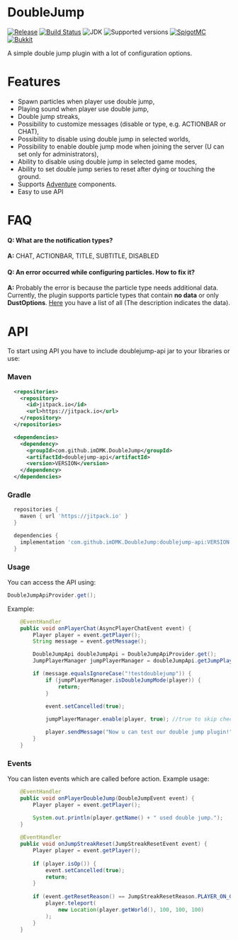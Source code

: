 # DoubleJump

[![Release](https://jitpack.io/v/imDMK/DoubleJump.svg)](https://jitpack.io/#imDMK/DoubleJump)
[![Build Status](https://github.com/imDMK/DoubleJump/actions/workflows/maven.yml/badge.svg)](https://github.com/imDMK/DoubleJump/actions/workflows/maven.yml)
![JDK](https://img.shields.io/badge/JDK-1.17-blue.svg)
![Supported versions](https://img.shields.io/badge/Minecraft-1.17--1.20.1-green.svg)
[![SpigotMC](https://img.shields.io/badge/SpigotMC-yellow.svg)](https://www.spigotmc.org/resources/doublejump-1-17-1-20-1.110632/)
[![Bukkit](https://img.shields.io/badge/Bukkit-blue.svg)](https://dev.bukkit.org/projects/d-doublejump)

A simple double jump plugin with a lot of configuration options.

# Features
* Spawn particles when player use double jump, 
* Playing sound when player use double jump,
* Double jump streaks,
* Possibility to customize messages (disable or type, e.g. ACTIONBAR or CHAT),
* Possibility to disable using double jump in selected worlds,
* Possibility to enable double jump mode when joining the server (U can set only for administrators),
* Ability to disable using double jump in selected game modes,
* Ability to set double jump series to reset after dying or touching the ground.
* Supports [Adventure](https://github.com/KyoriPowered/adventure) components.
* Easy to use API

# FAQ
#### **Q: What are the notification types?**
**A:** CHAT, ACTIONBAR, TITLE, SUBTITLE, DISABLED

#### **Q: An error occurred while configuring particles. How to fix it?**
**A:** Probably the error is because the particle type needs additional data. 
Currently, the plugin supports particle types that contain **no data** or only **DustOptions**. 
[Here](https://hub.spigotmc.org/javadocs/spigot/org/bukkit/Particle.html) you have a list of all (The description indicates the data).

# API
To start using API you have to include doublejump-api jar to your libraries or use:
### Maven
```xml
  <repositories>
    <repository>
      <id>jitpack.io</id>
      <url>https://jitpack.io</url>
    </repository>
  </repositories>

  <dependencies>
    <dependency>
      <groupId>com.github.imDMK.DoubleJump</groupId>
      <artifactId>doublejump-api</artifactId>
      <version>VERSION</version>
    </dependency>
  </dependencies>
```
### Gradle
```groovy
  repositories {
    maven { url 'https://jitpack.io' }
  }

  dependencies {
    implementation 'com.github.imDMK.DoubleJump:doublejump-api:VERSION'
  }
```
### Usage
You can access the API using:
```java
DoubleJumpApiProvider.get();
```
Example:
```java
    @EventHandler
    public void onPlayerChat(AsyncPlayerChatEvent event) {
        Player player = event.getPlayer();
        String message = event.getMessage();

        DoubleJumpApi doubleJumpApi = DoubleJumpApiProvider.get();
        JumpPlayerManager jumpPlayerManager = doubleJumpApi.getJumpPlayerManager();

        if (message.equalsIgnoreCase("!testdoublejump")) {
            if (jumpPlayerManager.isDoubleJumpMode(player)) {
                return;
            }

            event.setCancelled(true);
            
            jumpPlayerManager.enable(player, true); //true to skip checking if player can use double jump

            player.sendMessage("Now u can test our double jump plugin!");
        }
    }
```
### Events
You can listen events which are called before action.
Example usage:
```java
    @EventHandler
    public void onPlayerDoubleJump(DoubleJumpEvent event) {
        Player player = event.getPlayer();

        System.out.println(player.getName() + " used double jump.");
    }
    
    @EventHandler
    public void onJumpStreakReset(JumpStreakResetEvent event) {
        Player player = event.getPlayer();
        
        if (player.isOp()) {
            event.setCancelled(true);
            return;
        }
        
        if (event.getResetReason() == JumpStreakResetReason.PLAYER_ON_GROUND) {
            player.teleport(
                new Location(player.getWorld(), 100, 100, 100)
            );
        }
    }
```

